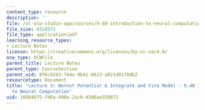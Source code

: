 ```yaml
---
content_type: resource
description: ''
file: /ol-ocw-studio-app/courses/9-40-introduction-to-neural-computation-spring-2018/16084675fd6a490a2ac0d3d6ae350072_MIT9_40S18_Lec03.pdf
file_size: 4314571
file_type: application/pdf
learning_resource_types:
- Lecture Notes
license: https://creativecommons.org/licenses/by-nc-sa/4.0/
ocw_type: OCWFile
parent_title: Lecture Notes
parent_type: CourseSection
parent_uid: 8f6c4243-744a-9b41-6623-a021d0178db2
resourcetype: Document
title: 'Lecture 3: Nernst Potential & Integrate and Fire Model - 9.40 Introduction
  to Neural Computation'
uid: 16084675-fd6a-490a-2ac0-d3d6ae350072
---
```

